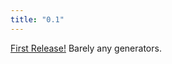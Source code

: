 ```yaml
---
title: "0.1"
---
```


[First Release!][first] Barely any generators.

[first]: https://github.com/victorquinn/chancejs/blob/v0.1/src/chance.js
